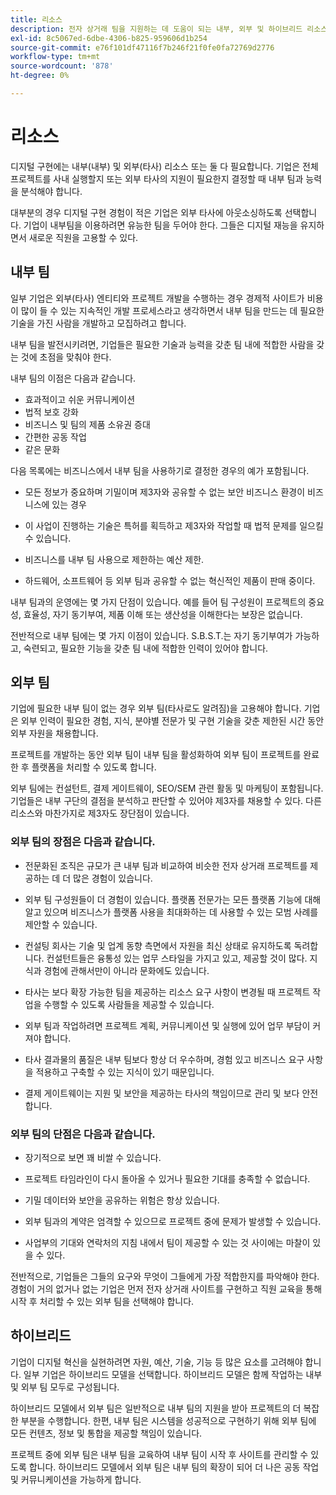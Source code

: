 ```yaml
---
title: 리소스
description: 전자 상거래 팀을 지원하는 데 도움이 되는 내부, 외부 및 하이브리드 리소스에 대해 알아봅니다.
exl-id: 8c5067ed-6dbe-4306-b825-959606d1b254
source-git-commit: e76f101df47116f7b246f21f0fe0fa72769d2776
workflow-type: tm+mt
source-wordcount: '878'
ht-degree: 0%

---
```


# 리소스

디지털 구현에는 내부(내부) 및 외부(타사) 리소스 또는 둘 다 필요합니다. 기업은 전체 프로젝트를 사내 실행할지 또는 외부 타사의 지원이 필요한지 결정할 때 내부 팀과 능력을 분석해야 합니다.

대부분의 경우 디지털 구현 경험이 적은 기업은 외부 타사에 아웃소싱하도록 선택합니다. 기업이 내부팀을 이용하려면 유능한 팀을 두어야 한다. 그들은 디지털 재능을 유지하면서 새로운 직원을 고용할 수 있다.

## 내부 팀

일부 기업은 외부(타사) 엔티티와 프로젝트 개발을 수행하는 경우 경제적 사이트가 비용이 많이 들 수 있는 지속적인 개발 프로세스라고 생각하면서 내부 팀을 만드는 데 필요한 기술을 가진 사람을 개발하고 모집하려고 합니다.

내부 팀을 발전시키려면, 기업들은 필요한 기술과 능력을 갖춘 팀 내에 적합한 사람을 갖는 것에 초점을 맞춰야 한다.

내부 팀의 이점은 다음과 같습니다.

- 효과적이고 쉬운 커뮤니케이션
- 법적 보호 강화
- 비즈니스 및 팀의 제품 소유권 증대
- 간편한 공동 작업
- 같은 문화

다음 목록에는 비즈니스에서 내부 팀을 사용하기로 결정한 경우의 예가 포함됩니다.

- 모든 정보가 중요하며 기밀이며 제3자와 공유할 수 없는 보안 비즈니스 환경이 비즈니스에 있는 경우

- 이 사업이 진행하는 기술은 특허를 획득하고 제3자와 작업할 때 법적 문제를 일으킬 수 있습니다.

- 비즈니스를 내부 팀 사용으로 제한하는 예산 제한.

- 하드웨어, 소프트웨어 등 외부 팀과 공유할 수 없는 혁신적인 제품이 판매 중이다.

내부 팀과의 운영에는 몇 가지 단점이 있습니다. 예를 들어 팀 구성원이 프로젝트의 중요성, 효율성, 자기 동기부여, 제품 이해 또는 생산성을 이해한다는 보장은 없습니다.

전반적으로 내부 팀에는 몇 가지 이점이 있습니다. S.B.S.T.는 자기 동기부여가 가능하고, 숙련되고, 필요한 기능을 갖춘 팀 내에 적합한 인력이 있어야 합니다.

## 외부 팀

기업에 필요한 내부 팀이 없는 경우 외부 팀(타사로도 알려짐)을 고용해야 합니다. 기업은 외부 인력이 필요한 경험, 지식, 분야별 전문가 및 구현 기술을 갖춘 제한된 시간 동안 외부 자원을 채용합니다.

프로젝트를 개발하는 동안 외부 팀이 내부 팀을 활성화하여 외부 팀이 프로젝트를 완료한 후 플랫폼을 처리할 수 있도록 합니다.

외부 팀에는 컨설턴트, 결제 게이트웨이, SEO/SEM 관련 활동 및 마케팅이 포함됩니다. 기업들은 내부 구단의 결점을 분석하고 판단할 수 있어야 제3자를 채용할 수 있다. 다른 리소스와 마찬가지로 제3자도 장단점이 있습니다.

### 외부 팀의 장점은 다음과 같습니다.

- 전문화된 조직은 규모가 큰 내부 팀과 비교하여 비슷한 전자 상거래 프로젝트를 제공하는 데 더 많은 경험이 있습니다.

- 외부 팀 구성원들이 더 경험이 있습니다. 플랫폼 전문가는 모든 플랫폼 기능에 대해 알고 있으며 비즈니스가 플랫폼 사용을 최대화하는 데 사용할 수 있는 모범 사례를 제안할 수 있습니다.

- 컨설팅 회사는 기술 및 업계 동향 측면에서 자원을 최신 상태로 유지하도록 독려합니다. 컨설턴트들은 융통성 있는 업무 스타일을 가지고 있고, 제공할 것이 많다. 지식과 경험에 관해서만이 아니라 문화에도 있습니다.

- 타사는 보다 확장 가능한 팀을 제공하는 리소스 요구 사항이 변경될 때 프로젝트 작업을 수행할 수 있도록 사람들을 제공할 수 있습니다.

- 외부 팀과 작업하려면 프로젝트 계획, 커뮤니케이션 및 실행에 있어 업무 부담이 커져야 합니다.

- 타사 결과물의 품질은 내부 팀보다 항상 더 우수하며, 경험 있고 비즈니스 요구 사항을 적용하고 구축할 수 있는 지식이 있기 때문입니다.

- 결제 게이트웨이는 지원 및 보안을 제공하는 타사의 책임이므로 관리 및 보다 안전합니다.

### 외부 팀의 단점은 다음과 같습니다.

- 장기적으로 보면 꽤 비쌀 수 있습니다.

- 프로젝트 타임라인이 다시 돌아올 수 있거나 필요한 기대를 충족할 수 없습니다.

- 기밀 데이터와 보안을 공유하는 위험은 항상 있습니다.

- 외부 팀과의 계약은 엄격할 수 있으므로 프로젝트 중에 문제가 발생할 수 있습니다.

- 사업부의 기대와 연락처의 지침 내에서 팀이 제공할 수 있는 것 사이에는 마찰이 있을 수 있다.

전반적으로, 기업들은 그들의 요구와 무엇이 그들에게 가장 적합한지를 파악해야 한다. 경험이 거의 없거나 없는 기업은 먼저 전자 상거래 사이트를 구현하고 직원 교육을 통해 시작 후 처리할 수 있는 외부 팀을 선택해야 합니다.

## 하이브리드

기업이 디지털 혁신을 실현하려면 자원, 예산, 기술, 기능 등 많은 요소를 고려해야 합니다. 일부 기업은 하이브리드 모델을 선택합니다. 하이브리드 모델은 함께 작업하는 내부 및 외부 팀 모두로 구성됩니다.

하이브리드 모델에서 외부 팀은 일반적으로 내부 팀의 지원을 받아 프로젝트의 더 복잡한 부분을 수행합니다. 한편, 내부 팀은 시스템을 성공적으로 구현하기 위해 외부 팀에 모든 컨텐츠, 정보 및 통합을 제공할 책임이 있습니다.

프로젝트 중에 외부 팀은 내부 팀을 교육하여 내부 팀이 시작 후 사이트를 관리할 수 있도록 합니다. 하이브리드 모델에서 외부 팀은 내부 팀의 확장이 되어 더 나은 공동 작업 및 커뮤니케이션을 가능하게 합니다.
